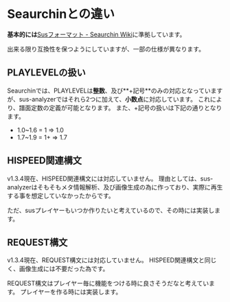 # Seaurchinとの違い

**基本的には**[Susフォーマット - Seaurchin Wiki](https://seaurchin.kb10uy.org/wiki/score/format)に準拠しています。

出来る限り互換性を保つようにしていますが、一部の仕様が異なります。

## PLAYLEVELの扱い
Seaurchinでは、PLAYLEVELは**整数**、及び**+記号**のみの対応となっていますが、sus-analyzerではそれら2つに加えて、**小数点**に対応しています。
これにより、譜面定数の定義が可能となります。
また、+記号の扱いは下記の通りとなります。

- 1.0~1.6 = 1 => 1.0
- 1.7~1.9 = 1+ => 1.7

## HISPEED関連構文
v1.3.4現在、HISPEED関連構文には対応していません。
理由としては、sus-analyzerはそもそもメタ情報解析、及び画像生成の為に作っており、実際に再生する事を想定していなかったからです。

ただ、susプレイヤーもいつか作りたいと考えているので、その時には実装します。

## REQUEST構文
v1.3.4現在、REQUEST構文には対応していません。
HISPEED関連構文と同じく、画像生成には不要だった為です。

REQUEST構文はプレイヤー毎に機能をつける時に良さそうだなと考えています。
プレイヤーを作る時には実装します。

